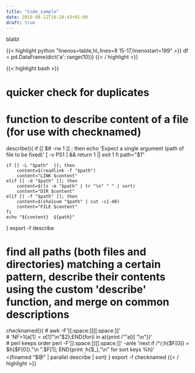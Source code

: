 ```yaml
---
title: "Code_sample"
date: 2018-08-12T16:28:43+01:00
draft: true
---
```


blalbl

{{< highlight python "linenos=table,hl_lines=8 15-17,linenostart=199" >}}
	df = pd.DataFrame(dict('a': range(10)))
{{< / highlight >}}


{{< highlight bash >}}
# quicker check for duplicates
# function to describe content of a file (for use with checknamed)
describe(){
    if [[ $# -ne 1 ]] ; then
        echo 'Expect a single argument (path of file to be fixed)'
        [ -v PS1 ] && return 1 || exit 1
    fi
    path="$1"

    if [[ -L "$path"  ]]; then
        content=$(readlink -f "$path")
        content="LINK $content"
    elif [[ -d "$path" ]]; then
        content=$(ls -m "$path" | tr "\n" " " | sort)
        content="DIR $content"
    elif [[ -f "$path" ]]; then
        content=$(sha1sum "$path" | cut -c1-40)
        content="FILE $content"
    fi
    echo "${content}  ${path}"
}
export -f describe

# find all paths (both files and directories) matching a certain pattern, describe their contents using the custom 'describe' function, and merge on common descriptions
checknamed(){
    # awk -F'[[:space:]][[:space:]]' \
    # 'NF>1{a[$1] = a[$1]"\n"$2};END{for(i in a){print i""a[i] "\n"}}' \
    # perl keeps order
    perl -F'[[:space:]][[:space:]]' -anle 'next if /^$/;$h{$F[0]} = $h{$F[0]}."\n ".$F[1];
        END{print $_,$h{$_},"\n" for sort keys %h}' \
    <(finamed "$@" | parallel describe | sort)
}
export -f checknamed
{{< / highlight >}}